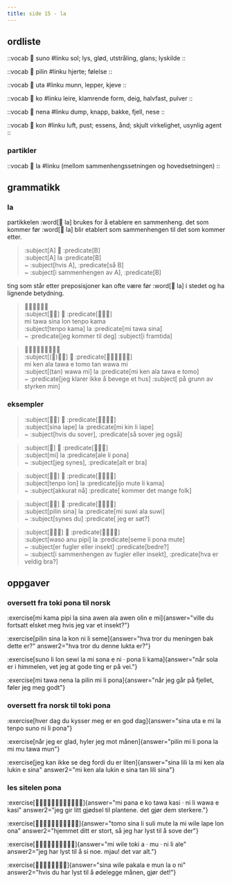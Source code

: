 ```yaml
---
title: side 15 - la 
---
```

## ordliste

::vocab
󱥤 suno
#linku
sol; lys, glød, utstråling, glans; lyskilde
::

::vocab
󱥎 pilin
#linku
hjerte; følelse
::

::vocab
󱥰 uta
#linku
munn, lepper, kjeve
::

::vocab
󱤜 ko
#linku
leire, klamrende form, deig, halvfast, pulver
::

::vocab
󱥀 nena
#linku
dump, knapp, bakke, fjell, nese
::

::vocab
󱤝 kon
#linku
luft, pust; essens, ånd; skjult virkelighet, usynlig agent
::

### partikler

::vocab
󱤡 la
#linku
(mellom sammenhengssetningen og hovedsetningen)
::

## grammatikk
### la

partikkelen :word[󱤡 la] brukes for å etablere en sammenheng. det som kommer før :word[󱤡 la] blir etablert som sammenhengen til det som kommer etter. 

> :subject[A] 󱤡 :predicate[B] \
> :subject[A] la :predicate[B] \
> ~ :subject[hvis A], :predicate[så B] \
> ~ :subject[i sammenhengen av A], :predicate[B] 

ting som står etter preposisjoner kan ofte være før :word[󱤡 la] i stedet og ha lignende betydning. 

> 󱤴󱥩󱥞󱤬󱥫󱤖 \
> :subject[󱥫󱤖] 󱤡 :predicate[󱤴󱥩󱥞] \
> mi tawa sina lon tenpo kama \
> :subject[tenpo kama] la :predicate[mi tawa sina] \
> ~ :predicate[jeg kommer til deg] :subject[i framtida]

> 󱤴󱤘󱤂󱥩󱤉󱥭󱥧󱥵󱤴 \
> :subject[(󱥧)󱥵󱤴] 󱤡 :predicate[󱤴󱤘󱤂󱥩󱤉󱥭] \
> mi ken ala tawa e tomo tan wawa mi \
> :subject[(tan) wawa mi] la :predicate[mi ken ala tawa e tomo] \
> ~ :predicate[jeg klarer ikke å bevege et hus] :subject[ på grunn av styrken min]

### eksempler

> :subject[󱥞󱤢] 󱤡 :predicate[󱤴󱥹󱤧󱤢] \
> :subject[sina lape] la :predicate[mi kin li lape] \
> ~ :subject[hvis du sover], :predicate[så sover jeg også]

> :subject[󱤴] 󱤡 :predicate[󱤄󱤧󱥔] \
> :subject[mi] la :predicate[ale li pona] \
> ~ :subject[jeg synes], :predicate[alt er bra]

> :subject[󱥫󱤬] 󱤡 :predicate[󱤌󱤼󱤧󱤖] \
> :subject[tenpo lon] la :predicate[ijo mute li kama] \
> ~ :subject[akkurat nå] :predicate[ kommer det mange folk]

> :subject[󱥎󱥞] 󱤡 :predicate[󱤴󱥦󱤂󱥦] \
> :subject[pilin sina] la :predicate[mi suwi ala suwi] \
> ~ :subject[synes du] :predicate[ jeg er søt?]

> :subject[󱥴󱤇󱥑] 󱤡 :predicate[󱥙󱤧󱥔󱤼] \
> :subject[waso anu pipi] la :predicate[seme li pona mute] \
> ~ :subject[er fugler eller insekt] :predicate[bedre?] \
> ~ :subject[i sammenhengen av fugler eller insekt], :predicate[hva er veldig bra?]

## oppgaver
### oversett fra toki pona til norsk
:exercise[mi kama pipi la sina awen ala awen olin e mi]{answer="ville du fortsatt elsket meg hvis jeg var et insekt?"}

:exercise[pilin sina la kon ni li seme]{answer="hva tror du meningen bak dette er?" answer2="hva tror du denne lukta er?"}

:exercise[suno li lon sewi la mi sona e ni · pona li kama]{answer="når sola er i himmelen, vet jeg at gode ting er på vei."}

:exercise[mi tawa nena la pilin mi li pona]{answer="når jeg går på fjellet, føler jeg meg godt"}

### oversett fra norsk til toki pona
:exercise[hver dag du kysser meg er en god dag]{answer="sina uta e mi la tenpo suno ni li pona"}

:exercise[når jeg er glad, hyler jeg mot månen]{answer="pilin mi li pona la mi mu tawa mun"}

:exercise[jeg kan ikke se deg fordi du er liten]{answer="sina lili la mi ken ala lukin e sina" answer2="mi ken ala lukin e sina tan lili sina"}

### les sitelen pona
:exercise[󱤴󱥌󱤉󱤜󱥩󱤗󱦜󱥁󱤧󱥵󱤉󱤗]{answer="mi pana e ko tawa kasi · ni li wawa e kasi" answer2="jeg gir litt gjødsel til plantene. det gjør dem sterkere."}

:exercise[󱥭󱥞󱤧󱥣󱤼󱤡󱤴󱥷󱤢󱤬󱥆]{answer="tomo sina li suli mute la mi wile lape lon ona" answer2="hjemmet ditt er stort, så jeg har lyst til å sove der"}

:exercise[󱤴󱥷󱥬󱤀󱦜󱤹󱦜󱥁󱤧󱤄]{answer="mi wile toki a · mu · ni li ale" answer2="jeg har lyst til å si noe. mjau! det var alt."}

:exercise[󱥞󱥷󱥈󱤉󱤺󱤡󱥄󱥁]{answer="sina wile pakala e mun la o ni" answer2="hvis du har lyst til å ødelegge månen, gjør det!"}